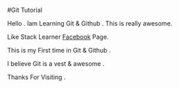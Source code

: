 #Git Tutorial

Hello . Iam Learning Git & Github . This is really awesome.

Like Stack Learner [Facebook](https://facebook.com/stacklearner) Page.

This is my First time in Git & Github .

I believe Git is a vest & awesome .

Thanks For Visiting .



